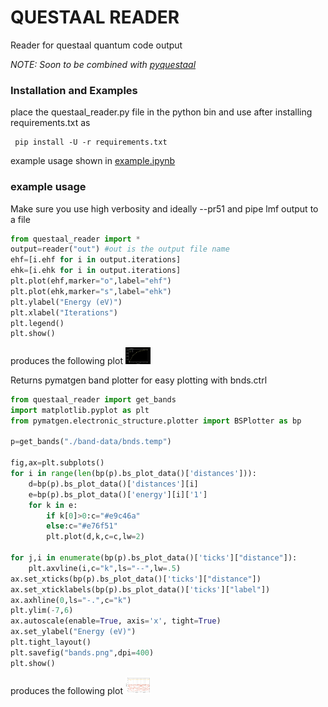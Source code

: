 # QUESTAAL READER

Reader for questaal quantum code output

*NOTE: Soon to be combined with [pyquestaal](https://github.com/santoshkumarradha/pyquestaal)*

### Installation and Examples

place the questaal_reader.py file in the python bin and use after installing requirements.txt as
```console
 pip install -U -r requirements.txt
 ```

example usage shown in [example.ipynb](./example.ipynb)


### example usage
Make sure you use high verbosity and ideally --pr51 and pipe lmf output to a file


```python
from questaal_reader import *
output=reader("out") #out is the output file name
ehf=[i.ehf for i in output.iterations]
ehk=[i.ehk for i in output.iterations]
plt.plot(ehf,marker="o",label="ehf")
plt.plot(ehk,marker="s",label="ehk")
plt.ylabel("Energy (eV)")
plt.xlabel("Iterations")
plt.legend()
plt.show()
```

produces the following plot
<img src="./ehf-ehk.png" style="max-height: 40px; max-width: 40px;" >


Returns pymatgen band plotter for easy plotting with bnds.ctrl

```python
from questaal_reader import get_bands
import matplotlib.pyplot as plt
from pymatgen.electronic_structure.plotter import BSPlotter as bp

p=get_bands("./band-data/bnds.temp")

fig,ax=plt.subplots()
for i in range(len(bp(p).bs_plot_data()['distances'])):
    d=bp(p).bs_plot_data()['distances'][i]
    e=bp(p).bs_plot_data()['energy'][i]['1']
    for k in e:
        if k[0]>0:c="#e9c46a"
        else:c="#e76f51"
        plt.plot(d,k,c=c,lw=2)

for j,i in enumerate(bp(p).bs_plot_data()['ticks']["distance"]):
    plt.axvline(i,c="k",ls="--",lw=.5)
ax.set_xticks(bp(p).bs_plot_data()['ticks']["distance"])
ax.set_xticklabels(bp(p).bs_plot_data()['ticks']["label"])
ax.axhline(0,ls="-.",c="k")
plt.ylim(-7,6)
ax.autoscale(enable=True, axis='x', tight=True)
ax.set_ylabel("Energy (eV)")
plt.tight_layout()
plt.savefig("bands.png",dpi=400)
plt.show()
```

produces the following plot
<img src="./bands.png" style="max-height: 40px; max-width: 40px;" >